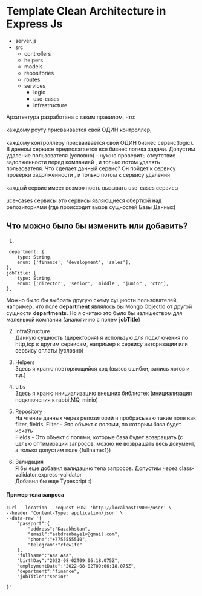 <h1>Template Clean Architecture in Express Js</h1>

<ul>
<li>server.js</li>
<li>src

<ul>
<li>controllers</li>
<li>helpers</li>
<li>models</li>
<li>repositories</li>
<li>routes</li>
<li>services
<ul>
<li> logic</li>
<li> use-cases</li>
<li> infrastructure</li>
</ul>

</li>
</ul>
</li>
</ul>

Архитектура разработана с таким правилом, что:
<br>
<br>
каждому роуту присваивается свой ОДИН контроллер,
<br>
<br>
каждому контроллеру присваивается свой ОДИН бизнес сервис(logic). В данном сервисе предполагается вся бизнес логика задачи. Допустим удаление пользователя (условно) - нужно проверить отсутствие задолженности перед компанией , и только потом удалять пользователя. Что сделает данный сервис? Он пойдет к сервису проверки задолженности , и только потом к сервису удаления
<br>
<br>
каждый сервис имеет возможность вызывать use-cases сервисы
<br>
<br>
uce-cases сервисы это сервисы являющиеся оберткой над репозиториями (где происходит вызов сущностей Базы Данных)

<h2>Что можно было бы изменить или добавить?</h2>

1.

```
 department: {
    type: String,
    enum: ['finance', 'development', 'sales'],
},
jobTitle: {
    type: String,
    enum: ['director', 'senior', 'middle', 'junior', 'cto'],
},

```

Можно было бы выбрать другую схему сущности пользователей, например, что поле <b>department</b> являлось бы Mongo ObjectId от другой сущности <b>departments</b>. Но я считаю это было бы излишеством для маленькой компании (аналогично с полем <b>jobTitle</b>)

2. InfraStructure
   <br>
   Данную сущность (директория) я использую для подключения по http,tcp к другим сервисам, например к сервису авторизации или сервису оплаты (условно)

3. Helpers
   <br>
   Здесь я храню повторяющийся код (вызов ошибки, запись логов и т.д.)

4. Libs
   <br>
   Здесь я храню инициализацию внешних библиотек (инициализация подключения к rabbitMQ, minio)

5. Repository
   <br>
   На чтение данных через репозиторий я пробрасываю такие поля как filter, fields.
   Filter - Это объект с полями, по которым база будет искать
   <br>
   Fields - Это объект с полями, которые база будет возвращать (с целью оптимизации запросов, можно не возвращать весь документ, а только допустим поле {fullname:1})

6. Валидация
   <br>
   Я бы еще добавил валидацию тела запросов. Допустим через class-validator,express-validator
   <br>
   Добавил бы еще Typescript :)

<h4>Пример тела запроса</h4>

```
curl --location --request POST 'http://localhost:9000/user' \
--header 'Content-Type: application/json' \
--data-raw '{
    "passport":{
        "address":"Kazakhstan",
        "email":"aabdranbaye1v@gmail.com",
        "phone":"+7755555510",
        "telegram":"rfew1fe"
    },
    "fullName":"Аза Аза",
    "birthDay":"2022-08-02T09:06:18.075Z",
    "employmentDate":"2022-08-02T09:06:18.075Z",
    "department":"finance",
    "jobTitle":"senior"

}'
```

